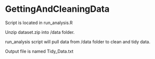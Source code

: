 # GettingAndCleaningData


Script is located in run_analysis.R

Unzip dataset.zip into /data folder. 

run_analysis script will pull data from /data folder to clean and tidy data.

Output file is named Tidy_Data.txt
